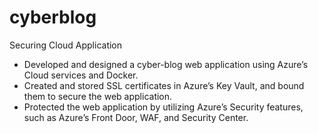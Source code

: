 # cyberblog
Securing Cloud Application

* Developed and designed a cyber-blog web application using Azure’s Cloud services and Docker.
* Created and stored SSL certificates in Azure’s Key Vault, and bound them to secure the web application.
* Protected the web application by utilizing Azure’s Security features, such as Azure’s Front Door, WAF, and Security Center.
